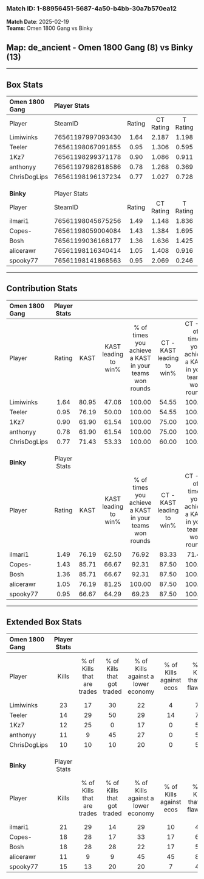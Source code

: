 ### Match ID: 1-88956451-5687-4a50-b4bb-30a7b570ea12  
**Match Date**: 2025-02-19  
**Teams**: Omen 1800 Gang vs Binky  

## **Map**: de_ancient - Omen 1800 Gang (8) vs Binky (13)  
---  

## Box Stats  

| **Omen 1800 Gang** | Player Stats      |        |           |          |       |       |       |         |        |      |     |
| :- | :- | :-: | :-: | :-: | :-: | :-: | :-: | :-: | :-: | :-: | :-: |
| Player             | SteamID           | Rating | CT Rating | T Rating | KAST  |  ADR  | Kills | Assists | Deaths | K/D  | HS% |
| Limiwinks          | 76561197997093430 |  1.64  |   2.187   |  1.198   | 80.95 | 124.7 |  23   |    5    |   15   | 1.53 | 43  |
| Teeler             | 76561198067091855 |  0.95  |   1.306   |  0.595   | 76.19 | 69.4  |  14   |    3    |   19   | 0.74 | 35  |
| 1Kz7               | 76561198299371178 |  0.90  |   1.086   |  0.911   | 61.90 | 64.3  |  12   |    3    |   13   | 0.92 | 50  |
| anthonyy           | 76561197982618586 |  0.78  |   1.268   |  0.369   | 61.90 | 79.5  |  11   |    9    |   19   | 0.58 | 27  |
| ChrisDogLips       | 76561198196137234 |  0.77  |   1.027   |  0.728   | 71.43 | 61.1  |  10   |    8    |   18   | 0.56 | 60  |
|                    |                   |        |           |          |       |       |       |         |        |      |     |
|                    |                   |        |           |          |       |       |       |         |        |      |     |
|                    |                   |        |           |          |       |       |       |         |        |      |     |
| **Binky**          | Player Stats      |        |           |          |       |       |       |         |        |      |     |
| Player             | SteamID           | Rating | CT Rating | T Rating | KAST  |  ADR  | Kills | Assists | Deaths | K/D  | HS% |
| ilmari1            | 76561198045675256 |  1.49  |   1.148   |  1.836   | 76.19 | 98.4  |  21   |    5    |   13   | 1.62 | 52  |
| Copes-             | 76561198059004084 |  1.43  |   1.384   |  1.695   | 85.71 | 100.9 |  18   |    8    |   14   | 1.29 | 61  |
| Bosh               | 76561199036168177 |  1.36  |   1.636   |  1.425   | 85.71 | 82.0  |  18   |    6    |   14   | 1.29 | 55  |
| alicerawr          | 76561198116340414 |  1.05  |   1.408   |  0.916   | 76.19 | 74.1  |  11   |   10    |   12   | 0.92 | 36  |
| spooky77           | 76561198141868563 |  0.95  |   2.069   |  0.246   | 66.67 | 72.3  |  15   |    2    |   18   | 0.83 | 40  |
---  

## Contribution Stats  

| **Omen 1800 Gang** | Player Stats |       |                      |                                                        |                           |                                                             |                          |                                                            |
| :- | :-: | :-: | :-: | :-: | :-: | :-: | :-: | :-: |
| Player             |    Rating    | KAST  | KAST leading to win% | % of times you achieve a KAST in your teams won rounds | CT - KAST leading to win% | CT - % of times you achieve a KAST in your teams won rounds | T - KAST leading to win% | T - % of times you achieve a KAST in your teams won rounds |
| Limiwinks          |     1.64     | 80.95 |        47.06         |                         100.00                         |           54.55           |                           100.00                            |          33.33           |                           100.00                           |
| Teeler             |     0.95     | 76.19 |        50.00         |                         100.00                         |           54.55           |                           100.00                            |          40.00           |                           100.00                           |
| 1Kz7               |     0.90     | 61.90 |        61.54         |                         100.00                         |           75.00           |                           100.00                            |          40.00           |                           100.00                           |
| anthonyy           |     0.78     | 61.90 |        61.54         |                         100.00                         |           75.00           |                           100.00                            |          40.00           |                           100.00                           |
| ChrisDogLips       |     0.77     | 71.43 |        53.33         |                         100.00                         |           60.00           |                           100.00                            |          40.00           |                           100.00                           |
|                    |              |       |                      |                                                        |                           |                                                             |                          |                                                            |
|                    |              |       |                      |                                                        |                           |                                                             |                          |                                                            |
|                    |              |       |                      |                                                        |                           |                                                             |                          |                                                            |
| **Binky**          | Player Stats |       |                      |                                                        |                           |                                                             |                          |                                                            |
| Player             |    Rating    | KAST  | KAST leading to win% | % of times you achieve a KAST in your teams won rounds | CT - KAST leading to win% | CT - % of times you achieve a KAST in your teams won rounds | T - KAST leading to win% | T - % of times you achieve a KAST in your teams won rounds |
| ilmari1            |     1.49     | 76.19 |        62.50         |                         76.92                          |           83.33           |                            71.43                            |          50.00           |                           83.33                            |
| Copes-             |     1.43     | 85.71 |        66.67         |                         92.31                          |           87.50           |                           100.00                            |          50.00           |                           83.33                            |
| Bosh               |     1.36     | 85.71 |        66.67         |                         92.31                          |           87.50           |                           100.00                            |          50.00           |                           83.33                            |
| alicerawr          |     1.05     | 76.19 |        81.25         |                         100.00                         |           87.50           |                           100.00                            |          75.00           |                           100.00                           |
| spooky77           |     0.95     | 66.67 |        64.29         |                         69.23                          |           87.50           |                           100.00                            |          33.33           |                           33.33                            |
---  

## Extended Box Stats  

| **Omen 1800 Gang** | Player Stats |                            |                            |                                    |                         |                              |                                 |        |                             |                                     |                          |                               |                            |
| :- | :-: | :-: | :-: | :-: | :-: | :-: | :-: | :-: | :-: | :-: | :-: | :-: | :-: |
| Player             |    Kills     | % of Kills that are trades | % of Kills that got traded | % of Kills against a lower economy | % of Kills against ecos | % of Kills that are flawless | % of Kills that are close duels | Deaths | % of Deaths that get traded | % of Deaths against a lower economy | % of Deaths against ecos | % of Deaths that are flawless | % of Deaths that are close |
| Limiwinks          |      23      |             17             |             30             |                 22                 |            4            |              74              |                4                |   15   |              7              |                 20                  |            7             |              60               |             7              |
| Teeler             |      14      |             29             |             50             |                 29                 |           14            |              71              |               21                |   19   |             11              |                 21                  |            5             |              74               |             5              |
| 1Kz7               |      12      |             25             |             0              |                 17                 |            0            |              50              |                8                |   13   |             31              |                 15                  |            8             |              54               |             0              |
| anthonyy           |      11      |             9              |             45             |                 27                 |            0            |              55              |               18                |   19   |             21              |                 16                  |            5             |              37               |             11             |
| ChrisDogLips       |      10      |             10             |             10             |                 20                 |            0            |              50              |               10                |   18   |             28              |                 11                  |            6             |              56               |             11             |
|                    |              |                            |                            |                                    |                         |                              |                                 |        |                             |                                     |                          |                               |                            |
|                    |              |                            |                            |                                    |                         |                              |                                 |        |                             |                                     |                          |                               |                            |
|                    |              |                            |                            |                                    |                         |                              |                                 |        |                             |                                     |                          |                               |                            |
| **Binky**          | Player Stats |                            |                            |                                    |                         |                              |                                 |        |                             |                                     |                          |                               |                            |
| Player             |    Kills     | % of Kills that are trades | % of Kills that got traded | % of Kills against a lower economy | % of Kills against ecos | % of Kills that are flawless | % of Kills that are close duels | Deaths | % of Deaths that get traded | % of Deaths against a lower economy | % of Deaths against ecos | % of Deaths that are flawless | % of Deaths that are close |
| ilmari1            |      21      |             29             |             14             |                 29                 |           10            |              48              |               14                |   13   |             15              |                 15                  |            8             |              62               |             8              |
| Copes-             |      18      |             28             |             17             |                 33                 |           17            |              61              |                0                |   14   |             36              |                 29                  |            14            |              29               |             36             |
| Bosh               |      18      |             28             |             28             |                 22                 |           17            |              50              |               17                |   14   |             43              |                 21                  |            7             |              71               |             7              |
| alicerawr          |      11      |             9              |             9              |                 45                 |           45            |              82              |                0                |   12   |             25              |                 17                  |            0             |              75               |             0              |
| spooky77           |      15      |             13             |             20             |                 20                 |            7            |              47              |                0                |   18   |             17              |                 28                  |            17            |              67               |             6              |
